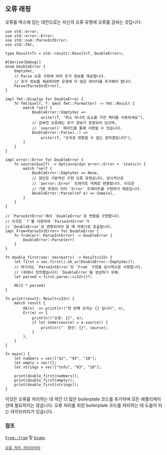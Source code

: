 ## 오류 래핑

오류를 박스에 담는 대안으로는 자신의 오류 유형에 오류를 감싸는 것입니다.

```rust,editable
use std::error;
use std::error::Error;
use std::num::ParseIntError;
use std::fmt;

type Result<T> = std::result::Result<T, DoubleError>;

#[derive(Debug)]
enum DoubleError {
    EmptyVec,
    // Parse 오류 구현에 따라 추가 정보를 제공합니다.
    // 추가 정보를 제공하려면 유형에 더 많은 데이터를 추가해야 합니다.
    Parse(ParseIntError),
}

impl fmt::Display for DoubleError {
    fn fmt(&self, f: &mut fmt::Formatter) -> fmt::Result {
        match *self {
            DoubleError::EmptyVec =>
                write!(f, "최소 하나의 요소를 가진 벡터를 사용하세요"),
            // 감싸진 오류에는 추가 정보가 포함되어 있으며,
            // `source()` 메서드를 통해 사용할 수 있습니다.
            DoubleError::Parse(..) =>
                write!(f, "숫자로 변환할 수 없는 문자열입니다"),
        }
    }
}

impl error::Error for DoubleError {
    fn source(&self) -> Option<&(dyn error::Error + 'static)> {
        match *self {
            DoubleError::EmptyVec => None,
            // 원인은 기본적인 구현 오류 유형입니다. 암시적으로
            // `&error::Error` 트레이트 객체로 변환됩니다. 이것은
            // 기본 유형이 이미 `Error` 트레이트를 구현하기 때문입니다.
            DoubleError::Parse(ref e) => Some(e),
        }
    }
}

// `ParseIntError`에서 `DoubleError`로 변환을 구현합니다.
// 이것은 `?`를 사용하여 `ParseIntError`가
// `DoubleError`로 변환되어야 할 때 자동으로 호출됩니다.
impl From<ParseIntError> for DoubleError {
    fn from(err: ParseIntError) -> DoubleError {
        DoubleError::Parse(err)
    }
}

fn double_first(vec: Vec<&str>) -> Result<i32> {
    let first = vec.first().ok_or(DoubleError::EmptyVec)?;
    // 여기서는 `ParseIntError`의 `From` 구현을 암시적으로 사용합니다.
    // (위에서 정의했습니다) `DoubleError`를 생성하기 위해.
    let parsed = first.parse::<i32>()?;

    Ok(2 * parsed)
}

fn print(result: Result<i32>) {
    match result {
        Ok(n)  => println!("첫 번째 숫자는 {} 입니다", n),
        Err(e) => {
            println!("오류: {}", e);
            if let Some(source) = e.source() {
                println!("  원인: {}", source);
            }
        },
    }
}

fn main() {
    let numbers = vec!["42", "93", "18"];
    let empty = vec![];
    let strings = vec!["tofu", "93", "18"];

    print(double_first(numbers));
    print(double_first(empty));
    print(double_first(strings));
}
```

이것은 오류를 처리하는 데 약간 더 많은 boilerplate 코드를 추가하며 모든 애플리케이션에 필요하지는 않습니다. 오류 처리를 위한 boilerplate 코드를 처리하는 데 도움이 되는 라이브러리가 있습니다.

### 참조

[`From::from`][from] 및 [`Enums`][enums]


[`오류 처리 라이브러리`][crates-errors]

[from]: https://doc.rust-lang.org/std/convert/trait.From.html
[enums]: ../../custom_types/enum.md
[crates-errors]: https://crates.io/keywords/error-handling
